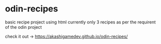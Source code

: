 # odin-recipes
basic recipe project using html
currently only 3 recipes as per the requirent of the odin project

check it out -> https://akashigamedev.github.io/odin-recipes/
